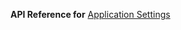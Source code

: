 
**API Reference for** [Application Settings](https://docs.nativescript.org/api-reference/modules/_application_settings_.html)